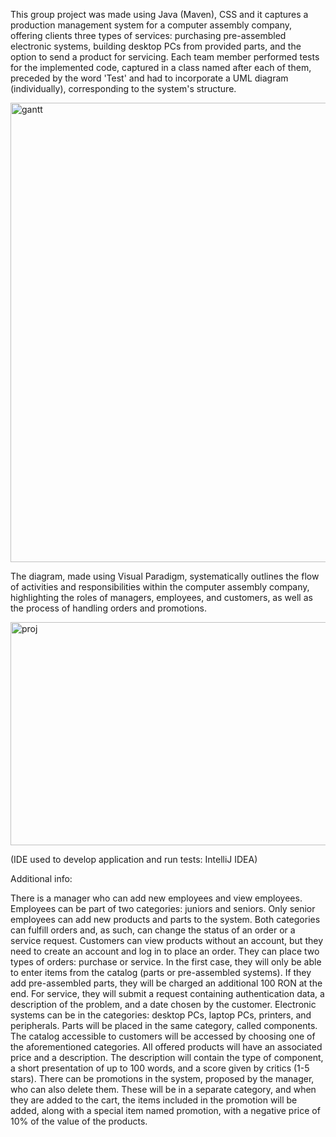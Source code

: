 This group project was made using Java (Maven), CSS and it captures a production management system for a computer assembly company, offering clients three types of services: purchasing pre-assembled electronic systems, building desktop PCs from provided parts, and the option to send a product for servicing. Each team member performed tests for the implemented code, captured in a class named after each of them, preceded by the word 'Test' and had to incorporate a UML diagram (individually), corresponding to the system's structure.

<img width="1652" height="735" alt="gantt" src="https://github.com/user-attachments/assets/4d1b7f6a-1c83-43d9-a5af-c1e742aec346" />

The diagram, made using Visual Paradigm, systematically outlines the flow of activities and responsibilities within the computer assembly company, highlighting the roles of managers, employees, and customers, as well as the process of handling orders and promotions.

<img width="1658" height="357" alt="proj" src="https://github.com/user-attachments/assets/382bf648-c798-4b64-b75c-547c5ca1abb7" />

(IDE used to develop application and run tests: IntelliJ IDEA)

Additional info:

There is a manager who can add new employees and view employees. Employees can be part of two categories: juniors and seniors. Only senior employees can add new products and parts to the system. Both categories can fulfill orders and, as such, can change the status of an order or a service request.
Customers can view products without an account, but they need to create an account and log in to place an order. They can place two types of orders: purchase or service. In the first case, they will only be able to enter items from the catalog (parts or pre-assembled systems). If they add pre-assembled parts, they will be charged an additional 100 RON at the end. For service, they will submit a request containing authentication data, a description of the problem, and a date chosen by the customer.
Electronic systems can be in the categories: desktop PCs, laptop PCs, printers, and peripherals. Parts will be placed in the same category, called components. The catalog accessible to customers will be accessed by choosing one of the aforementioned categories.
All offered products will have an associated price and a description. The description will contain the type of component, a short presentation of up to 100 words, and a score given by critics (1-5 stars).
There can be promotions in the system, proposed by the manager, who can also delete them. These will be in a separate category, and when they are added to the cart, the items included in the promotion will be added, along with a special item named promotion, with a negative price of 10% of the value of the products.

